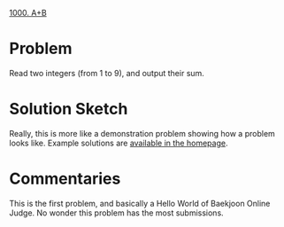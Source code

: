[1000. A+B](https://www.acmicpc.net/problem/1000)

# Problem

Read two integers (from 1 to 9), and output their sum.

# Solution Sketch

Really, this is more like a demonstration problem showing how a problem looks like. Example solutions are [available in the homepage](https://www.acmicpc.net/help/language).

# Commentaries

This is the first problem, and basically a Hello World of Baekjoon Online Judge. No wonder this problem has the most submissions.
